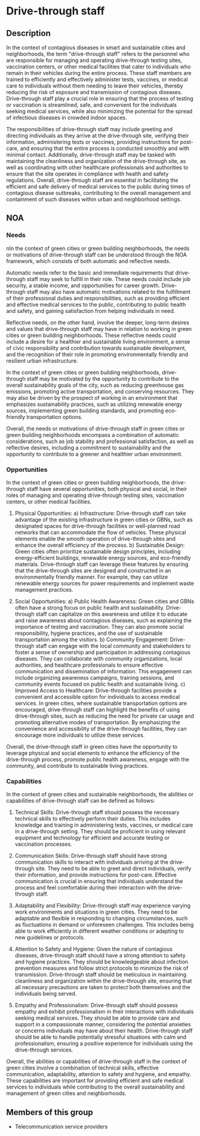 # Drive-through staff

## Description

In the context of contagious diseases in smart and sustainable cities and neighborhoods, the term "drive-through staff" refers to the personnel who are responsible for managing and operating drive-through testing sites, vaccination centers, or other medical facilities that cater to individuals who remain in their vehicles during the entire process. These staff members are trained to efficiently and effectively administer tests, vaccines, or medical care to individuals without them needing to leave their vehicles, thereby reducing the risk of exposure and transmission of contagious diseases. Drive-through staff play a crucial role in ensuring that the process of testing or vaccination is streamlined, safe, and convenient for the individuals seeking medical services, while also minimizing the potential for the spread of infectious diseases in crowded indoor spaces.

The responsibilities of drive-through staff may include greeting and directing individuals as they arrive at the drive-through site, verifying their information, administering tests or vaccines, providing instructions for post-care, and ensuring that the entire process is conducted smoothly and with minimal contact. Additionally, drive-through staff may be tasked with maintaining the cleanliness and organization of the drive-through site, as well as coordinating with other healthcare professionals and authorities to ensure that the site operates in compliance with health and safety regulations. Overall, drive-through staff are essential in facilitating the efficient and safe delivery of medical services to the public during times of contagious disease outbreaks, contributing to the overall management and containment of such diseases within urban and neighborhood settings.

## NOA

### Needs

nIn the context of green cities or green building neighborhoods, the needs or motivations of drive-through staff can be understood through the NOA framework, which consists of both automatic and reflective needs. 

Automatic needs refer to the basic and immediate requirements that drive-through staff may seek to fulfill in their role. These needs could include job security, a stable income, and opportunities for career growth. Drive-through staff may also have automatic motivations related to the fulfillment of their professional duties and responsibilities, such as providing efficient and effective medical services to the public, contributing to public health and safety, and gaining satisfaction from helping individuals in need.

Reflective needs, on the other hand, involve the deeper, long-term desires and values that drive-through staff may have in relation to working in green cities or green building neighborhoods. These reflective needs could include a desire for a healthier and sustainable living environment, a sense of civic responsibility and contribution towards sustainable development, and the recognition of their role in promoting environmentally friendly and resilient urban infrastructure.

In the context of green cities or green building neighborhoods, drive-through staff may be motivated by the opportunity to contribute to the overall sustainability goals of the city, such as reducing greenhouse gas emissions, promoting active transportation, and conserving resources. They may also be driven by the prospect of working in an environment that emphasizes sustainability practices, such as utilizing renewable energy sources, implementing green building standards, and promoting eco-friendly transportation options.

Overall, the needs or motivations of drive-through staff in green cities or green building neighborhoods encompass a combination of automatic considerations, such as job stability and professional satisfaction, as well as reflective desires, including a commitment to sustainability and the opportunity to contribute to a greener and healthier urban environment.

### Opportunities

In the context of green cities or green building neighborhoods, the drive-through staff have several opportunities, both physical and social, in their roles of managing and operating drive-through testing sites, vaccination centers, or other medical facilities. 

1. Physical Opportunities: 
a) Infrastructure: Drive-through staff can take advantage of the existing infrastructure in green cities or GBNs, such as designated spaces for drive-through facilities or well-planned road networks that can accommodate the flow of vehicles. These physical elements enable the smooth operation of drive-through sites and enhance the overall efficiency of the process.
b) Sustainable Design: Green cities often prioritize sustainable design principles, including energy-efficient buildings, renewable energy sources, and eco-friendly materials. Drive-through staff can leverage these features by ensuring that the drive-through sites are designed and constructed in an environmentally friendly manner. For example, they can utilize renewable energy sources for power requirements and implement waste management practices.

2. Social Opportunities: 
a) Public Health Awareness: Green cities and GBNs often have a strong focus on public health and sustainability. Drive-through staff can capitalize on this awareness and utilize it to educate and raise awareness about contagious diseases, such as explaining the importance of testing and vaccination. They can also promote social responsibility, hygiene practices, and the use of sustainable transportation among the visitors.
b) Community Engagement: Drive-through staff can engage with the local community and stakeholders to foster a sense of ownership and participation in addressing contagious diseases. They can collaborate with community organizations, local authorities, and healthcare professionals to ensure effective communication and dissemination of information. This engagement can include organizing awareness campaigns, training sessions, and community events focused on public health and sustainable living.
c) Improved Access to Healthcare: Drive-through facilities provide a convenient and accessible option for individuals to access medical services. In green cities, where sustainable transportation options are encouraged, drive-through staff can highlight the benefits of using drive-through sites, such as reducing the need for private car usage and promoting alternative modes of transportation. By emphasizing the convenience and accessibility of the drive-through facilities, they can encourage more individuals to utilize these services.

Overall, the drive-through staff in green cities have the opportunity to leverage physical and social elements to enhance the efficiency of the drive-through process, promote public health awareness, engage with the community, and contribute to sustainable living practices.

### Capabilities

In the context of green cities and sustainable neighborhoods, the abilities or capabilities of drive-through staff can be defined as follows:

1. Technical Skills: Drive-through staff should possess the necessary technical skills to effectively perform their duties. This includes knowledge and training in administering tests, vaccines, or medical care in a drive-through setting. They should be proficient in using relevant equipment and technology for efficient and accurate testing or vaccination processes.

2. Communication Skills: Drive-through staff should have strong communication skills to interact with individuals arriving at the drive-through site. They need to be able to greet and direct individuals, verify their information, and provide instructions for post-care. Effective communication is crucial in ensuring that individuals understand the process and feel comfortable during their interaction with the drive-through staff.

3. Adaptability and Flexibility: Drive-through staff may experience varying work environments and situations in green cities. They need to be adaptable and flexible in responding to changing circumstances, such as fluctuations in demand or unforeseen challenges. This includes being able to work efficiently in different weather conditions or adapting to new guidelines or protocols.

4. Attention to Safety and Hygiene: Given the nature of contagious diseases, drive-through staff should have a strong attention to safety and hygiene practices. They should be knowledgeable about infection prevention measures and follow strict protocols to minimize the risk of transmission. Drive-through staff should be meticulous in maintaining cleanliness and organization within the drive-through site, ensuring that all necessary precautions are taken to protect both themselves and the individuals being served.

5. Empathy and Professionalism: Drive-through staff should possess empathy and exhibit professionalism in their interactions with individuals seeking medical services. They should be able to provide care and support in a compassionate manner, considering the potential anxieties or concerns individuals may have about their health. Drive-through staff should be able to handle potentially stressful situations with calm and professionalism, ensuring a positive experience for individuals using the drive-through services.

Overall, the abilities or capabilities of drive-through staff in the context of green cities involve a combination of technical skills, effective communication, adaptability, attention to safety and hygiene, and empathy. These capabilities are important for providing efficient and safe medical services to individuals while contributing to the overall sustainability and management of green cities and neighborhoods.

## Members of this group

* Telecommunication service providers